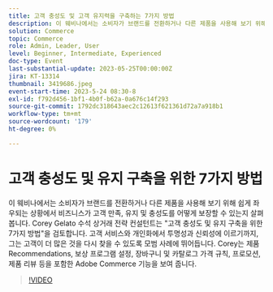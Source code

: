 ```yaml
---
title: 고객 충성도 및 고객 유지력을 구축하는 7가지 방법
description: 이 웨비나에서는 소비자가 브랜드를 전환하거나 다른 제품을 사용해 보기 위해 쉽게 좌우되는 상황에서 비즈니스가 고객 만족, 유지 및 충성도를 어떻게 보장할 수 있는지 살펴봅니다. Corey Gelato 수석 상거래 전략 컨설턴트는 "고객 충성도 및 유지 구축을 위한 7가지 방법"을 검토합니다. 고객 서비스와 개인화에서 투명성과 신뢰성에 이르기까지, 그는 고객이 더 많은 것을 다시 찾을 수 있도록 모범 사례에 뛰어듭니다. Corey는 제품 Recommendations, 보상 프로그램 설정, 장바구니 및 카탈로그 가격 규칙, 프로모션, 제품 리뷰 등을 포함한 Adobe Commerce 기능을 보여 줍니다.
solution: Commerce
topic: Commerce
role: Admin, Leader, User
level: Beginner, Intermediate, Experienced
doc-type: Event
last-substantial-update: 2023-05-25T00:00:00Z
jira: KT-13314
thumbnail: 3419686.jpeg
event-start-time: 2023-5-24 08:30-8
exl-id: f792d456-1bf1-4b0f-b62a-0a676c14f293
source-git-commit: 1792dc318643aec2c12613f621361d72a7a918b1
workflow-type: tm+mt
source-wordcount: '179'
ht-degree: 0%

---
```


# 고객 충성도 및 유지 구축을 위한 7가지 방법

이 웨비나에서는 소비자가 브랜드를 전환하거나 다른 제품을 사용해 보기 위해 쉽게 좌우되는 상황에서 비즈니스가 고객 만족, 유지 및 충성도를 어떻게 보장할 수 있는지 살펴봅니다. Corey Gelato 수석 상거래 전략 컨설턴트는 &quot;고객 충성도 및 유지 구축을 위한 7가지 방법&quot;을 검토합니다. 고객 서비스와 개인화에서 투명성과 신뢰성에 이르기까지, 그는 고객이 더 많은 것을 다시 찾을 수 있도록 모범 사례에 뛰어듭니다. Corey는 제품 Recommendations, 보상 프로그램 설정, 장바구니 및 카탈로그 가격 규칙, 프로모션, 제품 리뷰 등을 포함한 Adobe Commerce 기능을 보여 줍니다.

>[!VIDEO](https://video.tv.adobe.com/v/3419686/?learn=on)
